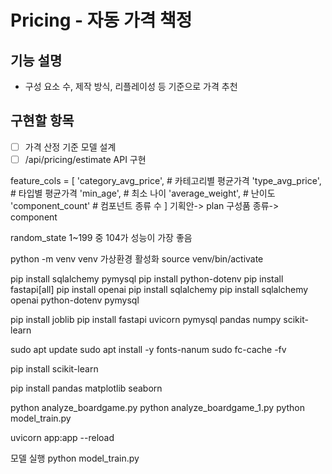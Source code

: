 # Pricing - 자동 가격 책정

## 기능 설명
- 구성 요소 수, 제작 방식, 리플레이성 등 기준으로 가격 추천

## 구현할 항목
- [ ] 가격 산정 기준 모델 설계
- [ ] /api/pricing/estimate API 구현

feature_cols = [
    'category_avg_price',   # 카테고리별 평균가격
    'type_avg_price',       # 타입별 평균가격
    'min_age',              # 최소 나이
    'average_weight',       # 난이도
    'component_count'       # 컴포넌트 종류 수
]
기획안-> plan   구성품 종류-> component

random_state 1~199 중 104가 성능이 가장 좋음


python -m venv venv 
가상환경 활성화 source venv/bin/activate

pip install sqlalchemy pymysql 
pip install python-dotenv 
pip install fastapi[all] 
pip install openai 
pip install sqlalchemy 
pip install sqlalchemy openai python-dotenv pymysql




pip install joblib
pip install fastapi uvicorn pymysql pandas numpy scikit-learn




sudo apt update
sudo apt install -y fonts-nanum
sudo fc-cache -fv


pip install scikit-learn

pip install pandas matplotlib seaborn

python analyze_boardgame.py
python analyze_boardgame_1.py
python model_train.py


uvicorn app:app --reload



모델 실행 python model_train.py